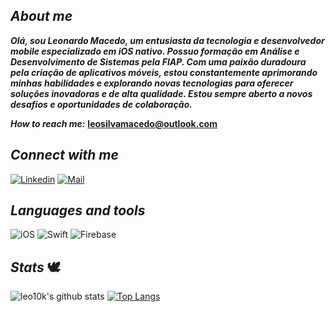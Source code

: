 ## ***About me***
***Olá, sou Leonardo Macedo, um entusiasta da tecnologia e desenvolvedor mobile especializado em iOS nativo. Possuo formação em Análise e Desenvolvimento de Sistemas pela FIAP. Com uma paixão duradoura pela criação de aplicativos móveis, estou constantemente aprimorando minhas habilidades e explorando novas tecnologias para oferecer soluções inovadoras e de alta qualidade. Estou sempre aberto a novos desafios e oportunidades de colaboração.***

***How to reach me:*** **leosilvamacedo@outlook.com**

## *Connect with me*
[![Linkedin](https://img.shields.io/badge/-Linkedin-0C090A?style=for-the-badge&logo=Linkedin&logoColor=6960EC)](https://www.linkedin.com/in/leosilvamacedo/)
[![Mail](https://img.shields.io/badge/-Mail-0C090A?style=for-the-badge&logo=microsoftoutlook&logoColor=)](mailto:leosilvamacedo@outlook.com)

## *Languages and tools*
![iOS](https://img.shields.io/badge/-Developing-0C090A?style=for-the-badge&logo=iOS)
![Swift](https://img.shields.io/badge/-Swift-0C090A?style=for-the-badge&logo=Swift&logoColor=FF4500)
![Firebase](https://img.shields.io/badge/-Firebase-0C090A?style=for-the-badge&logo=Firebase&logoColor=FFA500)

## *Stats* 🕊️
![leo10k's github stats](https://github-readme-stats.vercel.app/api?username=leo10k&show_icons=true&theme=midnight-purple)
[![Top Langs](https://github-readme-stats.vercel.app/api/top-langs/?username=leo10k&layout=compact&theme=midnight-purple)](https://github.com/anuraghazra/github-readme-stats)

